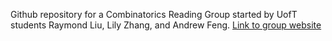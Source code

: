 Github repository for a Combinatorics Reading Group started by UofT students Raymond Liu, Lily Zhang, and Andrew Feng. [Link to group website](https://google.com)